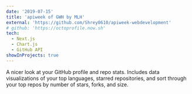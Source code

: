 ```yaml
---
date: '2019-07-15'
title: 'apiweek of GWH by MLH'
external: 'https://github.com/Shrey0610/apiweek-webdevelopment'
# github: 'https://octoprofile.now.sh'
tech:
  - Next.js
  - Chart.js
  - GitHub API
showInProjects: true
---
```


A nicer look at your GitHub profile and repo stats. Includes data visualizations of your top languages, starred repositories, and sort through your top repos by number of stars, forks, and size.

